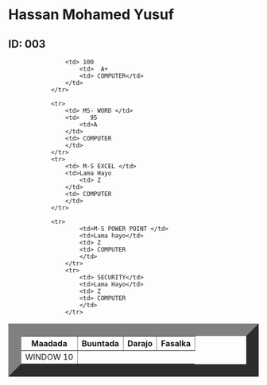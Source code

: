 
<html>
    <title> Natiijo</title>
    <head>
        <link rel="stylesheet" href="table.css"/>
        <body>  
            <h1> Hassan Mohamed Yusuf</h1>
            <h2> ID: 003</h2>
            <table border="25">
                <tr>
                    <th>Maadada </th>
                    <th>Buuntada</th>
                    <th>Darajo</th>
                    <th>Fasalka</th>
                </tr>
                <tr>
                    <td> WINDOW 10</td>
                   
                    <td> 100
                        <td>  A+
                        <td> COMPUTER</td>
                    </td>
                </tr>
            
                <tr>
                    <td> MS- WORD </td>
                    <td>   95
                        <td>A
                    </td>
                    <td> COMPUTER
                    </td>
                </tr>
                <tr>
                    <td> M-S EXCEL </td>
                    <td>Lama Hayo  
                        <td> Z
                    </td>
                    <td> COMPUTER
                    </td>
                </tr>
               
                <tr>
                        <td>M-S POWER POINT </td>
                        <td>Lama hayo</td>
                        <td> Z
                        <td> COMPUTER
                        </td>
                    </tr>
                    <tr>
                        <td> SECURITY</td>
                        <td>Lama Hayo</td>
                        <td> Z
                        <td> COMPUTER
                        </td>
                    </tr>
